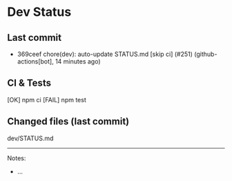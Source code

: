 # Dev Status

## Last commit
- 369ceef chore(dev): auto-update STATUS.md [skip ci] (#251) (github-actions[bot], 14 minutes ago)
## CI & Tests
[OK] npm ci
[FAIL] npm test

## Changed files (last commit)
dev/STATUS.md

---
Notes:
- ...
